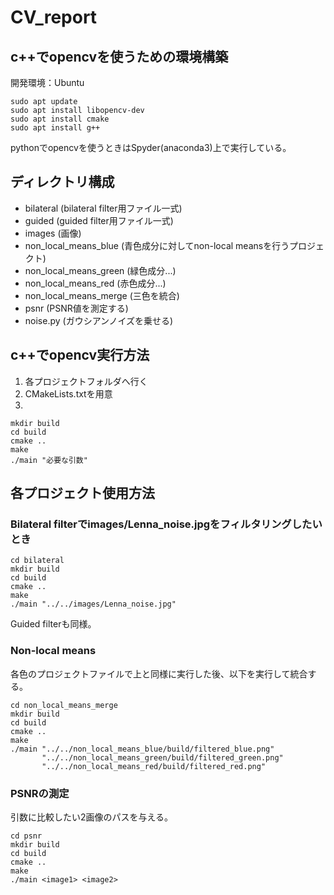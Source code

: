 # CV_report

## c++でopencvを使うための環境構築
開発環境：Ubuntu
```
sudo apt update
sudo apt install libopencv-dev
sudo apt install cmake
sudo apt install g++
```

pythonでopencvを使うときはSpyder(anaconda3)上で実行している。

## ディレクトリ構成
- bilateral (bilateral filter用ファイル一式)
- guided (guided filter用ファイル一式)
- images (画像)
- non_local_means_blue (青色成分に対してnon-local meansを行うプロジェクト)
- non_local_means_green (緑色成分...)
- non_local_means_red (赤色成分...)
- non_local_means_merge (三色を統合)
- psnr (PSNR値を測定する)
- noise.py (ガウシアンノイズを乗せる)

## c++でopencv実行方法
1. 各プロジェクトフォルダへ行く
2. CMakeLists.txtを用意
3. 
```
mkdir build
cd build
cmake ..
make
./main "必要な引数"
```

## 各プロジェクト使用方法

### Bilateral filterでimages/Lenna_noise.jpgをフィルタリングしたいとき
```
cd bilateral
mkdir build
cd build
cmake ..
make
./main "../../images/Lenna_noise.jpg"
```
Guided filterも同様。

### Non-local means

各色のプロジェクトファイルで上と同様に実行した後、以下を実行して統合する。
```
cd non_local_means_merge
mkdir build
cd build
cmake ..
make
./main "../../non_local_means_blue/build/filtered_blue.png"
       "../../non_local_means_green/build/filtered_green.png"
       "../../non_local_means_red/build/filtered_red.png"
```

### PSNRの測定
引数に比較したい2画像のパスを与える。
```
cd psnr
mkdir build
cd build
cmake ..
make
./main <image1> <image2>
```